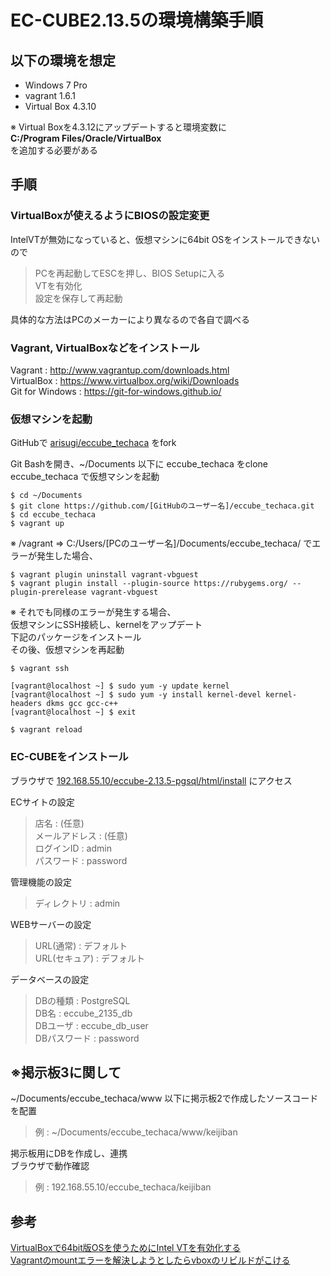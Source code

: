 # EC-CUBE2.13.5の環境構築手順

## 以下の環境を想定
* Windows 7 Pro
* vagrant 1.6.1
* Virtual Box 4.3.10

※ Virtual Boxを4.3.12にアップデートすると環境変数に  
**C:/Program Files/Oracle/VirtualBox**  
を追加する必要がある


## 手順
### VirtualBoxが使えるようにBIOSの設定変更
IntelVTが無効になっていると、仮想マシンに64bit OSをインストールできないので  
>PCを再起動してESCを押し、BIOS Setupに入る  
VTを有効化  
設定を保存して再起動

具体的な方法はPCのメーカーにより異なるので各自で調べる  

### Vagrant, VirtualBoxなどをインストール
Vagrant : http://www.vagrantup.com/downloads.html  
VirtualBox : https://www.virtualbox.org/wiki/Downloads  
Git for Windows : https://git-for-windows.github.io/  

### 仮想マシンを起動
GitHubで [arisugi/eccube_techaca](https://github.com/arisugi/eccube_techaca) をfork  
  
Git Bashを開き、~/Documents 以下に eccube_techaca をclone  
eccube_techaca で仮想マシンを起動  
```
$ cd ~/Documents
$ git clone https://github.com/[GitHubのユーザー名]/eccube_techaca.git
$ cd eccube_techaca
$ vagrant up
```

※ /vagrant => C:/Users/[PCのユーザー名]/Documents/eccube_techaca/ でエラーが発生した場合、  
```
$ vagrant plugin uninstall vagrant-vbguest
$ vagrant plugin install --plugin-source https://rubygems.org/ --plugin-prerelease vagrant-vbguest
```

※ それでも同様のエラーが発生する場合、  
仮想マシンにSSH接続し、kernelをアップデート  
下記のパッケージをインストール  
その後、仮想マシンを再起動
```
$ vagrant ssh

[vagrant@localhost ~] $ sudo yum -y update kernel
[vagrant@localhost ~] $ sudo yum -y install kernel-devel kernel-headers dkms gcc gcc-c++
[vagrant@localhost ~] $ exit

$ vagrant reload
```


### EC-CUBEをインストール
ブラウザで [192.168.55.10/eccube-2.13.5-pgsql/html/install](192.168.55.10/eccube-2.13.5-pgsql/html/install) にアクセス

ECサイトの設定
>店名 : (任意)  
メールアドレス : (任意)  
ログインID : admin  
パスワード : password  

管理機能の設定
>ディレクトリ : admin  

WEBサーバーの設定  
>URL(通常) : デフォルト  
URL(セキュア) : デフォルト  

データベースの設定
>DBの種類 : PostgreSQL  
DB名 : eccube_2135_db  
DBユーザ : eccube_db_user  
DBパスワード : password  


## ※掲示板3に関して
~/Documents/eccube_techaca/www 以下に掲示板2で作成したソースコードを配置  
> 例 : ~/Documents/eccube_techaca/www/keijiban

掲示板用にDBを作成し、連携    
ブラウザで動作確認  
> 例 : 192.168.55.10/eccube_techaca/keijiban


## 参考
[VirtualBoxで64bit版OSを使うためにIntel VTを有効化する](http://d.hatena.ne.jp/torazuka/20100620/p1)  
[Vagrantのmountエラーを解決しようとしたらvboxのリビルドがこける](http://qiita.com/wakaba260/items/b5c87b7815b710f303a0)
